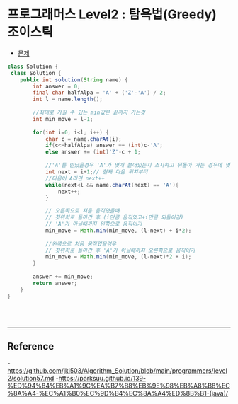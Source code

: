 # 프로그래머스 Level2 : 탐욕법(Greedy) 조이스틱

- [문제](https://programmers.co.kr/learn/courses/30/lessons/42860)

```java
class Solution {
 class Solution {
    public int solution(String name) {
        int answer = 0;
        final char halfAlpa = 'A' + ('Z'-'A') / 2;
        int l = name.length();
        
        //최대로 가질 수 있는 min값은 끝까지 가는것
        int min_move = l-1;
        
        for(int i=0; i<l; i++) {
        	char c = name.charAt(i);
            if(c<=halfAlpa) answer += (int)c-'A';
            else answer += (int)'Z'-c + 1;   
        	
        	//'A'를 만났을경우 'A'가 몇개 붙어있는지 조사하고 뒤돌아 가는 경우에 몇 번의 move가 발생하는지
        	int next = i+1;// 현재 다음 위치부터
        	//다음이 A라면 next++
        	while(next<l && name.charAt(next) == 'A'){
        		next++;
            }

            // 오른쪽으로 처음 움직였을때 
            // 첫위치로 돌아간 후 (i만큼 움직였고+i만큼 되돌아감)
            // 'A'가 아닐때까지 왼쪽으로 움직이기
        	min_move = Math.min(min_move, (l-next) + i*2);
            
            //왼쪽으로 처음 움직였을경우
            // 첫위치로 돌아간 후 'A'가 아닐때까지 오른쪽으로 움직이기
            min_move = Math.min(min_move, (l-next)*2 + i);
        }
        
        answer += min_move;
        return answer;
    }
}
```

<br>
<br>

- - -

## Reference
-<https://github.com/jki503/Algorithm_Solution/blob/main/programmers/level2/solution57.md>
-<https://parksuu.github.io/139-%ED%94%84%EB%A1%9C%EA%B7%B8%EB%9E%98%EB%A8%B8%EC%8A%A4-%EC%A1%B0%EC%9D%B4%EC%8A%A4%ED%8B%B1-(java)/>